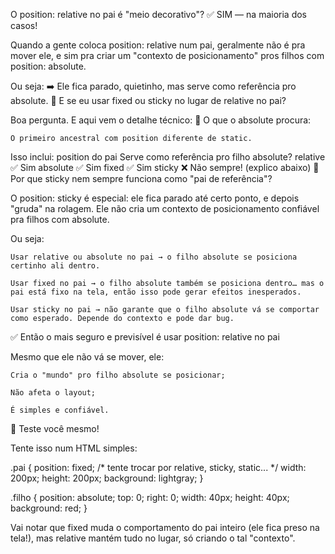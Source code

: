 O position: relative no pai é "meio decorativo"?
✅ SIM — na maioria dos casos!

Quando a gente coloca position: relative num pai, geralmente não é pra mover ele, e sim pra criar um "contexto de posicionamento" pros filhos com position: absolute.

Ou seja:
➡️ Ele fica parado, quietinho, mas serve como referência pro absolute.
🤔 E se eu usar fixed ou sticky no lugar de relative no pai?

Boa pergunta. E aqui vem o detalhe técnico:
🧠 O que o absolute procura:

    O primeiro ancestral com position diferente de static.

Isso inclui:
position do pai	Serve como referência pro filho absolute?
relative	✅ Sim
absolute	✅ Sim
fixed	    ✅ Sim
sticky	    ❌ Não sempre! (explico abaixo)
🧠 Por que sticky nem sempre funciona como "pai de referência"?

O position: sticky é especial: ele fica parado até certo ponto, e depois "gruda" na rolagem. Ele não cria um contexto de posicionamento confiável pra filhos com absolute.

Ou seja:

    Usar relative ou absolute no pai → o filho absolute se posiciona certinho ali dentro.

    Usar fixed no pai → o filho absolute também se posiciona dentro… mas o pai está fixo na tela, então isso pode gerar efeitos inesperados.

    Usar sticky no pai → não garante que o filho absolute vá se comportar como esperado. Depende do contexto e pode dar bug.

✅ Então o mais seguro e previsível é usar position: relative no pai

Mesmo que ele não vá se mover, ele:

    Cria o "mundo" pro filho absolute se posicionar;

    Não afeta o layout;

    É simples e confiável.

🧪 Teste você mesmo!

Tente isso num HTML simples:

<div class="pai">
  <div class="filho"></div>
</div>

.pai {
  position: fixed; /* tente trocar por relative, sticky, static... */
  width: 200px;
  height: 200px;
  background: lightgray;
}

.filho {
  position: absolute;
  top: 0;
  right: 0;
  width: 40px;
  height: 40px;
  background: red;
}


Vai notar que fixed muda o comportamento do pai inteiro (ele fica preso na tela!), mas relative mantém tudo no lugar, só criando o tal "contexto".
